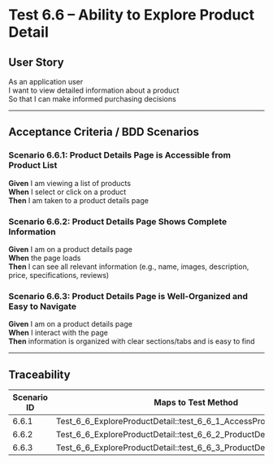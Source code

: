 # Test 6.6 – Ability to Explore Product Detail

## User Story
As an application user  
I want to view detailed information about a product  
So that I can make informed purchasing decisions

---

## Acceptance Criteria / BDD Scenarios

### Scenario 6.6.1: Product Details Page is Accessible from Product List
**Given** I am viewing a list of products  
**When** I select or click on a product  
**Then** I am taken to a product details page

### Scenario 6.6.2: Product Details Page Shows Complete Information
**Given** I am on a product details page  
**When** the page loads  
**Then** I can see all relevant information (e.g., name, images, description, price, specifications, reviews)

### Scenario 6.6.3: Product Details Page is Well-Organized and Easy to Navigate
**Given** I am on a product details page  
**When** I interact with the page  
**Then** information is organized with clear sections/tabs and is easy to find

---

## Traceability

| Scenario ID | Maps to Test Method                                                    |
|-------------|-----------------------------------------------------------------------|
| 6.6.1       | Test_6_6_ExploreProductDetail::test_6_6_1_AccessProductDetailsPage    |
| 6.6.2       | Test_6_6_ExploreProductDetail::test_6_6_2_ProductDetailsComplete      |
| 6.6.3       | Test_6_6_ExploreProductDetail::test_6_6_3_ProductDetailsWellOrganized |